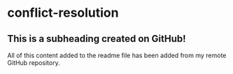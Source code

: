 # conflict-resolution

## This is a subheading created on GitHub!

All of this content added to the readme file has been added from my remote GitHub repository.
